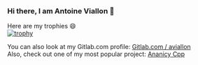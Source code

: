 ### Hi there, I am Antoine Viallon 👋

Here are my trophies 😄  
[![trophy](https://github-profile-trophy.vercel.app/?username=aviallon)](https://github.com/ryo-ma/github-profile-trophy)

You can also look at my Gitlab.com profile: [Gitlab.com / aviallon](https://gitlab.com/aviallon)  
Also, check out one of my most popular project: [Ananicy Cpp](https://gitlab.com/ananicy-cpp/ananicy-cpp)
<!--
**aviallon/aviallon** is a ✨ _special_ ✨ repository because its `README.md` (this file) appears on your GitHub profile.

Here are some ideas to get you started:

- 🔭 I’m currently working on ...
- 🌱 I’m currently learning ...
- 👯 I’m looking to collaborate on ...
- 🤔 I’m looking for help with ...
- 💬 Ask me about ...
- 📫 How to reach me: ...
- 😄 Pronouns: ...
- ⚡ Fun fact: ...
-->

